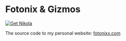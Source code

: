# Fotonix & Gizmos
[![Get Nikola](https://img.shields.io/badge/powered%20by-Nikola-033c73.svg)](https://getnikola.com/)

The source code to my personal website: [fotonixx.com](https://www.fotonixx.com)